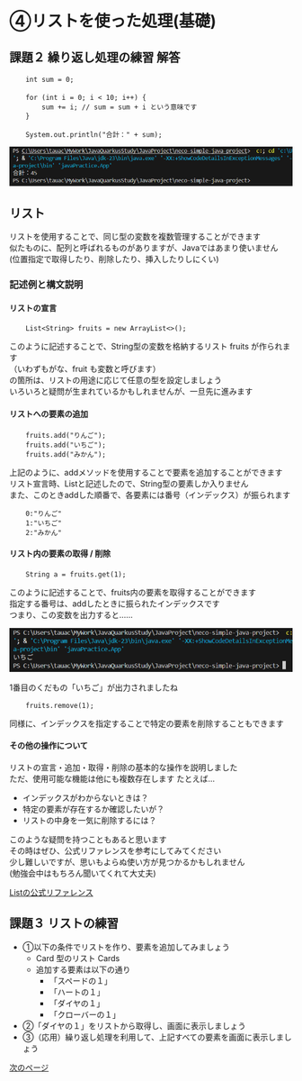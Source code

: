 # ④リストを使った処理(基礎)

## 課題２ 繰り返し処理の練習 解答

```
    int sum = 0;

    for (int i = 0; i < 10; i++) {
        sum += i; // sum = sum + i という意味です
    }

    System.out.println("合計：" + sum);
```

![image](../Images/02_04_01.png)


## リスト

リストを使用することで、同じ型の変数を複数管理することができます  
似たものに、配列と呼ばれるものがありますが、Javaではあまり使いません  
(位置指定で取得したり、削除したり、挿入したりしにくい)

### 記述例と構文説明
#### リストの宣言

```
    List<String> fruits = new ArrayList<>(); 
```

このように記述することで、String型の変数を格納するリスト fruits が作られます  
（いわずもがな、fruit も変数と呼びます）  
<String>の箇所は、リストの用途に応じて任意の型を設定しましょう  
いろいろと疑問が生まれているかもしれませんが、一旦先に進みます

#### リストへの要素の追加

```
    fruits.add("りんご");
    fruits.add("いちご");
    fruits.add("みかん");
```

上記のように、addメソッドを使用することで要素を追加することができます
リスト宣言時、List<String>と記述したので、String型の要素しか入りません  
また、このときaddした順番で、各要素には番号（インデックス）が振られます

```
    0:"りんご"
    1:"いちご"
    2:"みかん"
```

#### リスト内の要素の取得 / 削除

```
    String a = fruits.get(1);
```

このように記述することで、fruits内の要素を取得することができます  
指定する番号は、addしたときに振られたインデックスです  
つまり、この変数を出力すると......

![image](../Images/02_04_02.png)

1番目のくだもの「いちご」が出力されましたね

```
    fruits.remove(1);
```

同様に、インデックスを指定することで特定の要素を削除することもできます  

#### その他の操作について

リストの宣言・追加・取得・削除の基本的な操作を説明しました  
ただ、使用可能な機能は他にも複数存在します
たとえば...
  * インデックスがわからないときは？
  * 特定の要素が存在するか確認したいが？
  * リストの中身を一気に削除するには？

このような疑問を持つこともあると思います  
その時はぜひ、公式リファレンスを参考にしてみてください  
少し難しいですが、思いもよらぬ使い方が見つかるかもしれません  
(勉強会中はもちろん聞いてくれて大丈夫)

[Listの公式リファレンス](https://docs.oracle.com/javase/jp/8/docs/api/java/util/List.html)


## 課題３ リストの練習

  * ①以下の条件でリストを作り、要素を追加してみましょう
    * Card 型のリスト Cards
    * 追加する要素は以下の通り
      * 「スペードの１」
      * 「ハートの１」
      * 「ダイヤの１」
      * 「クローバーの１」
  * ②「ダイヤの１」をリストから取得し、画面に表示しましょう
  * ③（応用）繰り返し処理を利用して、上記すべての要素を画面に表示しましょう


[次のページ](./02_05.md)
